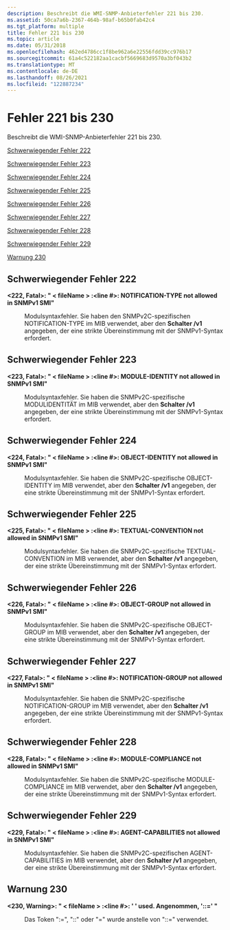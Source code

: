 ```yaml
---
description: Beschreibt die WMI-SNMP-Anbieterfehler 221 bis 230.
ms.assetid: 50ca7a6b-2367-464b-98af-b65b0fab42c4
ms.tgt_platform: multiple
title: Fehler 221 bis 230
ms.topic: article
ms.date: 05/31/2018
ms.openlocfilehash: 462ed4786cc1f8be962a6e22556fdd39cc976b17
ms.sourcegitcommit: 61a4c522182aa1cacbf5669683d9570a3bf043b2
ms.translationtype: MT
ms.contentlocale: de-DE
ms.lasthandoff: 08/26/2021
ms.locfileid: "122887234"
---
```

# <a name="errors-221-through-230"></a>Fehler 221 bis 230

Beschreibt die WMI-SNMP-Anbieterfehler 221 bis 230.

[Schwerwiegender Fehler 222](#fatal-error-222)

[Schwerwiegender Fehler 223](#fatal-error-223)

[Schwerwiegender Fehler 224](#fatal-error-224)

[Schwerwiegender Fehler 225](#fatal-error-225)

[Schwerwiegender Fehler 226](#fatal-error-226)

[Schwerwiegender Fehler 227](#fatal-error-227)

[Schwerwiegender Fehler 228](#fatal-error-228)

[Schwerwiegender Fehler 229](#fatal-error-229)

[Warnung 230](#warning-230)

## <a name="fatal-error-222"></a>Schwerwiegender Fehler 222

<dl> <dt>

<span id="_222__Fatal_____fileName___line____NOTIFICATION-TYPE_not_allowed_in_SNMPv1_SMI_"></span><span id="_222__fatal_____filename___line____notification-type_not_allowed_in_snmpv1_smi_"></span><span id="_222__FATAL_____FILENAME___LINE____NOTIFICATION-TYPE_NOT_ALLOWED_IN_SNMPV1_SMI_"></span>**<222, Fatal>: " &lt; fileName &gt; :<line \#>: NOTIFICATION-TYPE not allowed in SNMPv1 SMI"**
</dt> <dd>

Modulsyntaxfehler. Sie haben den SNMPv2C-spezifischen NOTIFICATION-TYPE im MIB verwendet, aber den **Schalter /v1** angegeben, der eine strikte Übereinstimmung mit der SNMPv1-Syntax erfordert.

</dd> </dl>

## <a name="fatal-error-223"></a>Schwerwiegender Fehler 223

<dl> <dt>

<span id="_223__Fatal_____fileName___line____MODULE-IDENTITY_not_allowed_in_SNMPv1_SMI_"></span><span id="_223__fatal_____filename___line____module-identity_not_allowed_in_snmpv1_smi_"></span><span id="_223__FATAL_____FILENAME___LINE____MODULE-IDENTITY_NOT_ALLOWED_IN_SNMPV1_SMI_"></span>**<223, Fatal>: " &lt; fileName &gt; :<line \#>: MODULE-IDENTITY not allowed in SNMPv1 SMI"**
</dt> <dd>

Modulsyntaxfehler. Sie haben die SNMPv2C-spezifische MODULIDENTITÄT im MIB verwendet, aber den **Schalter /v1** angegeben, der eine strikte Übereinstimmung mit der SNMPv1-Syntax erfordert.

</dd> </dl>

## <a name="fatal-error-224"></a>Schwerwiegender Fehler 224

<dl> <dt>

<span id="_224__Fatal_____fileName___line____OBJECT-IDENTITY_not_allowed_in_SNMPv1_SMI_"></span><span id="_224__fatal_____filename___line____object-identity_not_allowed_in_snmpv1_smi_"></span><span id="_224__FATAL_____FILENAME___LINE____OBJECT-IDENTITY_NOT_ALLOWED_IN_SNMPV1_SMI_"></span>**<224, Fatal>: " &lt; fileName &gt; :<line \#>: OBJECT-IDENTITY not allowed in SNMPv1 SMI"**
</dt> <dd>

Modulsyntaxfehler. Sie haben die SNMPv2C-spezifische OBJECT-IDENTITY im MIB verwendet, aber den **Schalter /v1** angegeben, der eine strikte Übereinstimmung mit der SNMPv1-Syntax erfordert.

</dd> </dl>

## <a name="fatal-error-225"></a>Schwerwiegender Fehler 225

<dl> <dt>

<span id="_225__Fatal_____fileName___line____TEXTUAL-CONVENTION_not_allowed_in_SNMPv1_SMI_"></span><span id="_225__fatal_____filename___line____textual-convention_not_allowed_in_snmpv1_smi_"></span><span id="_225__FATAL_____FILENAME___LINE____TEXTUAL-CONVENTION_NOT_ALLOWED_IN_SNMPV1_SMI_"></span>**<225, Fatal>: " &lt; fileName &gt; :<line \#>: TEXTUAL-CONVENTION not allowed in SNMPv1 SMI"**
</dt> <dd>

Modulsyntaxfehler. Sie haben die SNMPv2C-spezifische TEXTUAL-CONVENTION im MIB verwendet, aber den **Schalter /v1** angegeben, der eine strikte Übereinstimmung mit der SNMPv1-Syntax erfordert.

</dd> </dl>

## <a name="fatal-error-226"></a>Schwerwiegender Fehler 226

<dl> <dt>

<span id="_226__Fatal_____fileName___line____OBJECT-GROUP_not_allowed_in_SNMPv1_SMI_"></span><span id="_226__fatal_____filename___line____object-group_not_allowed_in_snmpv1_smi_"></span><span id="_226__FATAL_____FILENAME___LINE____OBJECT-GROUP_NOT_ALLOWED_IN_SNMPV1_SMI_"></span>**<226, Fatal>: " &lt; fileName &gt; :<line \#>: OBJECT-GROUP not allowed in SNMPv1 SMI"**
</dt> <dd>

Modulsyntaxfehler. Sie haben die SNMPv2C-spezifische OBJECT-GROUP im MIB verwendet, aber den **Schalter /v1** angegeben, der eine strikte Übereinstimmung mit der SNMPv1-Syntax erfordert.

</dd> </dl>

## <a name="fatal-error-227"></a>Schwerwiegender Fehler 227

<dl> <dt>

<span id="_227__Fatal_____fileName___line____NOTIFICATION-GROUP_not_allowed_in_SNMPv1_SMI_"></span><span id="_227__fatal_____filename___line____notification-group_not_allowed_in_snmpv1_smi_"></span><span id="_227__FATAL_____FILENAME___LINE____NOTIFICATION-GROUP_NOT_ALLOWED_IN_SNMPV1_SMI_"></span>**<227, Fatal>: " &lt; fileName &gt; :<line \#>: NOTIFICATION-GROUP not allowed in SNMPv1 SMI"**
</dt> <dd>

Modulsyntaxfehler. Sie haben die SNMPv2C-spezifische NOTIFICATION-GROUP im MIB verwendet, aber den **Schalter /v1** angegeben, der eine strikte Übereinstimmung mit der SNMPv1-Syntax erfordert.

</dd> </dl>

## <a name="fatal-error-228"></a>Schwerwiegender Fehler 228

<dl> <dt>

<span id="_228__Fatal_____fileName___line____MODULE-COMPLIANCE_not_allowed_in_SNMPv1_SMI_"></span><span id="_228__fatal_____filename___line____module-compliance_not_allowed_in_snmpv1_smi_"></span><span id="_228__FATAL_____FILENAME___LINE____MODULE-COMPLIANCE_NOT_ALLOWED_IN_SNMPV1_SMI_"></span>**<228, Fatal>: " &lt; fileName &gt; :<line \#>: MODULE-COMPLIANCE not allowed in SNMPv1 SMI"**
</dt> <dd>

Modulsyntaxfehler. Sie haben die SNMPv2C-spezifische MODULE-COMPLIANCE im MIB verwendet, aber den **Schalter /v1** angegeben, der eine strikte Übereinstimmung mit der SNMPv1-Syntax erfordert.

</dd> </dl>

## <a name="fatal-error-229"></a>Schwerwiegender Fehler 229

<dl> <dt>

<span id="_229__Fatal_____fileName___line____AGENT-CAPABILITIES_not_allowed_in_SNMPv1_SMI_"></span><span id="_229__fatal_____filename___line____agent-capabilities_not_allowed_in_snmpv1_smi_"></span><span id="_229__FATAL_____FILENAME___LINE____AGENT-CAPABILITIES_NOT_ALLOWED_IN_SNMPV1_SMI_"></span>**<229, Fatal>: " &lt; fileName &gt; :<line \#>: AGENT-CAPABILITIES not allowed in SNMPv1 SMI"**
</dt> <dd>

Modulsyntaxfehler. Sie haben die SNMPv2C-spezifischen AGENT-CAPABILITIES im MIB verwendet, aber den **Schalter /v1** angegeben, der eine strikte Übereinstimmung mit der SNMPv1-Syntax erfordert.

</dd> </dl>

## <a name="warning-230"></a>Warnung 230

<dl> <dt>

<span id="_230__Warning_____fileName___line______the_wrong_token___used._Assuming________"></span><span id="_230__warning_____filename___line______the_wrong_token___used._assuming________"></span><span id="_230__WARNING_____FILENAME___LINE______THE_WRONG_TOKEN___USED._ASSUMING________"></span>**<230, Warning>: " &lt; fileName &gt; :<line \#>: ' ' <the wrong token> used. Angenommen, '::=' "**
</dt> <dd>

Das Token ":=", "::" oder "=" wurde anstelle von "::=" verwendet.

</dd> </dl>

 

 




